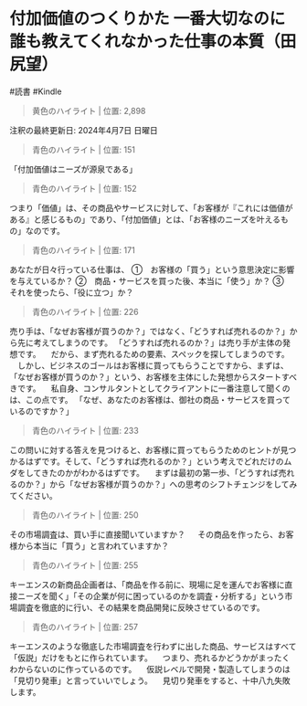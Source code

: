 # 付加価値のつくりかた 一番大切なのに誰も教えてくれなかった仕事の本質（田尻望）

#読書 #Kindle

> 黄色のハイライト | 位置: 2,898

注釈の最終更新日: 2024年4月7日 日曜日


> 青色のハイライト | 位置: 151

「付加価値はニーズが源泉である」


> 青色のハイライト | 位置: 152

つまり「価値」は、その商品やサービスに対して、「お客様が『これには価値がある』と感じるもの」であり、「付加価値」とは、「お客様のニーズを叶えるもの」なのです。


> 青色のハイライト | 位置: 171

あなたが日々行っている仕事は、 ①　お客様の「買う」という意思決定に影響を与えているか？ ②　商品・サービスを買った後、本当に「使う」か？ ③　それを使ったら、「役に立つ」か？


> 青色のハイライト | 位置: 226

売り手は、「なぜお客様が買うのか？」ではなく、「どうすれば売れるのか？」から先に考えてしまうのです。 「どうすれば売れるのか？」は売り手が主体の発想です。 　だから、まず売れるための要素、スペックを探してしまうのです。 　しかし、ビジネスのゴールはお客様に買ってもらうことですから、まずは、「なぜお客様が買うのか？」という、お客様を主体にした発想からスタートすべきです。 　私自身、コンサルタントとしてクライアントに一番注意して聞くのは、この点です。 「なぜ、あなたのお客様は、御社の商品・サービスを買っているのですか？」


> 青色のハイライト | 位置: 233

この問いに対する答えを見つけると、お客様に買ってもらうためのヒントが見つかるはずです。そして、「どうすれば売れるのか？」という考えでどれだけのムダをしてきたのかがわかるはずです。 　まずは最初の第一歩、「どうすれば売れるのか？」から「なぜお客様が買うのか？」への思考のシフトチェンジをしてみてください。


> 青色のハイライト | 位置: 250

その市場調査は、買い手に直接聞いていますか？ 　 その商品を作ったら、お客様から本当に「買う」と言われていますか？


> 青色のハイライト | 位置: 255

キーエンスの新商品企画者は、「商品を作る前に、現場に足を運んでお客様に直接ニーズを聞く」「その企業が何に困っているのかを調査・分析する」という市場調査を徹底的に行い、その結果を商品開発に反映させているのです。


> 青色のハイライト | 位置: 257

キーエンスのような徹底した市場調査を行わずに出した商品、サービスはすべて「仮説」だけをもとに作られています。 　つまり、売れるかどうかがまったくわからないのに作っているのです。 　仮説レベルで開発・製造してしまうのは「見切り発車」と言っていいでしょう。 　見切り発車をすると、十中八九失敗します。



